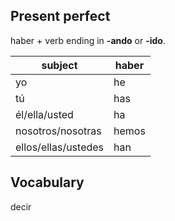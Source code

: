 ## Present perfect


haber + verb ending in **-ando** or **-ido**.


| subject | haber|
|---------|-------|
|   yo    | he|
|tú        |has|
|él/ella/usted  | ha |
|nosotros/nosotras| hemos|
|ellos/ellas/ustedes| han|



## Vocabulary

decir
